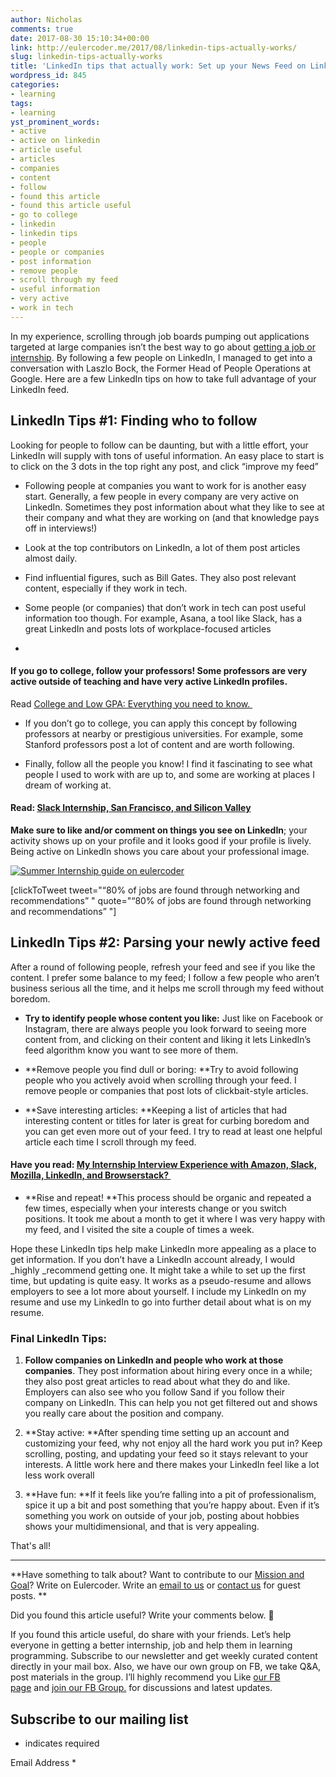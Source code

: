 ```yaml
---
author: Nicholas
comments: true
date: 2017-08-30 15:10:34+00:00
link: http://eulercoder.me/2017/08/linkedin-tips-actually-works/
slug: linkedin-tips-actually-works
title: 'LinkedIn tips that actually work: Set up your News Feed on LinkedIn'
wordpress_id: 845
categories:
- learning
tags:
- learning
yst_prominent_words:
- active
- active on linkedin
- article useful
- articles
- companies
- content
- follow
- found this article
- found this article useful
- go to college
- linkedin
- linkedin tips
- people
- people or companies
- post information
- remove people
- scroll through my feed
- useful information
- very active
- work in tech
---
```


In my experience, scrolling through job boards pumping out applications targeted at large companies isn’t the best way to go about [getting a job or internship](http://eulercoder.me/2017/07/summer-internship-ultimate-guide/). By following a few people on LinkedIn, I managed to get into a conversation with Laszlo Bock, the Former Head of People Operations at Google. Here are a few LinkedIn tips on how to take full advantage of your LinkedIn feed.


## LinkedIn Tips #1: Finding who to follow


Looking for people to follow can be daunting, but with a little effort, your LinkedIn will supply with tons of useful information. An easy place to start is to click on the 3 dots in the top right any post, and click “improve my feed” 



 	
  * Following people at companies you want to work for is another easy start. Generally, a few people in every company are very active on LinkedIn. Sometimes they post information about what they like to see at their company and what they are working on (and that knowledge pays off in interviews!)

 	
  * Look at the top contributors on LinkedIn, a lot of them post articles almost daily.

 	
  * Find influential figures, such as Bill Gates. They also post relevant content, especially if they work in tech. 

 	
  * Some people (or companies) that don’t work in tech can post useful information too though. For example, Asana, a tool like Slack, has a great LinkedIn and posts lots of workplace-focused articles

 	
  * 


#### If you go to college, follow your professors! Some professors are very active outside of teaching and have very active LinkedIn profiles.

Read [College and Low GPA: Everything you need to know.](http://eulercoder.me/2017/08/college-low-gpa-know-everything/)[ ](http://eulercoder.me/2017/08/college-low-gpa-know-everything/)




 	
  * If you don’t go to college, you can apply this concept by following professors at nearby or prestigious universities. For example, some Stanford professors post a lot of content and are worth following.

 	
  * Finally, follow all the people you know! I find it fascinating to see what people I used to work with are up to, and some are working at places I dream of working at.


#### Read: [Slack Internship, San Francisco, and Silicon Valley](http://eulercoder.me/2017/07/slack-internship-sf-silicon-valley/)





**Make sure to like and/or comment on things you see on LinkedIn**; your activity shows up on your profile and it looks good if your profile is lively. Being active on LinkedIn shows you care about your professional image.



[![Summer Internship guide on eulercoder](http://eulercoder.me/wp-content/uploads/2017/08/Internship-in-article-post.jpg)](http://eulercoder.me/2017/07/summer-internship-ultimate-guide/)

[clickToTweet tweet="“80% of jobs are found through networking and recommendations” " quote="“80% of jobs are found through networking and recommendations” "]


## 




## 




## 




## LinkedIn Tips #2: Parsing your newly active feed


After a round of following people, refresh your feed and see if you like the content. I prefer some balance to my feed; I follow a few people who aren’t business serious all the time, and it helps me scroll through my feed without boredom.



 	
  * **Try to identify people whose content you like:** Just like on Facebook or Instagram, there are always people you look forward to seeing more content from, and clicking on their content and liking it lets LinkedIn’s feed algorithm know you want to see more of them.

 	
  * **Remove people you find dull or boring: **Try to avoid following people who you actively avoid when scrolling through your feed. I remove people or companies that post lots of clickbait-style articles.

 	
  * **Save interesting articles: **Keeping a list of articles that had interesting content or titles for later is great for curbing boredom and you can get even more out of your feed. I try to read at least one helpful article each time I scroll through my feed.


#### Have you read: [My Internship Interview Experience with Amazon, Slack, Mozilla, LinkedIn, and Browserstack? ](http://eulercoder.me/2017/07/slack-amazon-mozilla-linkedin-interview/)




 	
  * **Rise and repeat! **This process should be organic and repeated a few times, especially when your interests change or you switch positions. It took me about a month to get it where I was very happy with my feed, and I visited the site a couple of times a week.


Hope these LinkedIn tips help make LinkedIn more appealing as a place to get information. If you don’t have a LinkedIn account already, I would _highly _recommend getting one. It might take a while to set up the first time, but updating is quite easy. It works as a pseudo-resume and allows employers to see a lot more about yourself. I include my LinkedIn on my resume and use my LinkedIn to go into further detail about what is on my resume.


### Final LinkedIn Tips:





 	
  1. **Follow companies on LinkedIn and people who work at those companies**. They post information about hiring every once in a while; they also post great articles to read about what they do and like. Employers can also see who you follow Sand if you follow their company on LinkedIn. This can help you not get filtered out and shows you really care about the position and company.

 	
  2. **Stay active: **After spending time setting up an account and customizing your feed, why not enjoy all the hard work you put in? Keep scrolling, posting, and updating your feed so it stays relevant to your interests. A little work here and there makes your LinkedIn feel like a lot less work overall

 	
  3. **Have fun: **If it feels like you’re falling into a pit of professionalism, spice it up a bit and post something that you’re happy about. Even if it’s something you work on outside of your job, posting about hobbies shows your multidimensional, and that is very appealing.


That's all!



* * *



**Have something to talk about? Want to contribute to our [Mission and Goal](http://eulercoder.me/about)? Write on Eulercoder. Write an [email to us](mailto:hi@eulercoder.me) or [contact us](http://eulercoder.me/contact) for guest posts. **

Did you found this article useful? Write your comments below. 🙂

If you found this article useful, do share with your friends. Let’s help everyone in getting a better internship, job and help them in learning programming. Subscribe to our newsletter and get weekly curated content directly in your mail box. Also, we have our own group on FB, we take Q&A, post materials in the group. I’ll highly recommend you Like [our FB page](https://www.facebook.com/eulercoder) and [join our FB Group.](https://www.facebook.com/groups/eulercoder) for discussions and latest updates.












## Subscribe to our mailing list




* indicates required




Email Address *






















